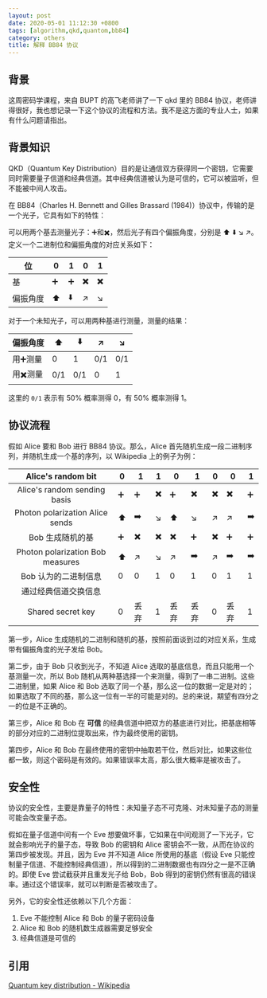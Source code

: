```yaml
---
layout: post
date: 2020-05-01 11:12:30 +0800
tags: [algorithm,qkd,quantom,bb84]
category: others
title: 解释 BB84 协议
---
```


## 背景

这周密码学课程，来自 BUPT 的高飞老师讲了一下 qkd 里的 BB84 协议，老师讲得很好，我也想记录一下这个协议的流程和方法。我不是这方面的专业人士，如果有什么问题请指出。

## 背景知识

QKD（Quantum Key Distribution）目的是让通信双方获得同一个密钥，它需要同时需要量子信道和经典信道。其中经典信道被认为是可信的，它可以被监听，但不能被中间人攻击。

在 BB84（Charles H. Bennett and Gilles Brassard (1984)）协议中，传输的是一个光子，它具有如下的特性：

可以用两个基去测量光子：➕️和✖️️，然后光子有四个偏振角度，分别是 ⬆️️ ⬇️️ ↘️️ ↗️️。定义一个二进制位和偏振角度的对应关系如下：

| 位       | 0    | 1    | 0    | 1    |
| -------- | ---- | ---- | ---- | ---- |
| 基       | ➕️    | ➕️    | ✖️️    | ✖️️    |
| 偏振角度 | ⬆️️    | ⬇️️    | ↗️️    | ↘️️    |

对于一个未知光子，可以用两种基进行测量，测量的结果：

| 偏振角度 | ⬆️️    | ⬇️️    | ↗️️    | ↘️️    |
| -------- | ---- | ---- | ---- | ---- |
| 用➕️测量  | 0    | 1    | 0/1  | 0/1  |
| 用✖️️测量  | 0/1  | 0/1  | 0    | 1    |

这里的 `0/1` 表示有 50% 概率测得 0，有 50% 概率测得 1。

## 协议流程

假如 Alice 要和 Bob 进行 BB84 协议。那么，Alice 首先随机生成一段二进制序列，并随机生成一个基的序列，以 Wikipedia 上的例子为例：

|        Alice's random bit        | 0    | 1    | 1    | 0    | 1    | 0    | 0    | 1    |
| :------------------------------: | ---- | ---- | ---- | ---- | ---- | ---- | ---- | ---- |
|   Alice's random sending basis   | ➕️    | ➕️    | ✖️️    | ➕️    | ✖️️    | ✖️️    | ✖️️    | ➕️    |
| Photon polarization Alice sends  | ⬆️️    | ➡️️    | ↘️️    | ⬆️️    | ↘️️    | ↗️️    | ↗️️    | ➡️️    |
|         Bob 生成随机的基         | ➕️    | ✖️️    | ✖️️    | ✖️️    | ➕️    | ✖️️    | ➕️    | ➕️    |
| Photon polarization Bob measures | ⬆️️    | ↗️️    | ↘️️    | ↗️️    | ➡️️    | ↗️️    | ➡️️    | ➡️️    |
|       Bob 认为的二进制信息       | 0    | 0    | 1    | 0    | 1    | 0    | 1    | 1    |
|       通过经典信道交换信息       |      |      |      |      |      |      |      |      |
|        Shared secret key         | 0    | 丢弃 | 1    | 丢弃 | 丢弃 | 0    | 丢弃 | 1    |

第一步，Alice 生成随机的二进制和随机的基，按照前面谈到过的对应关系，生成带有偏振角度的光子发给 Bob。

第二步，由于 Bob 只收到光子，不知道 Alice 选取的基底信息，而且只能用一个基测量一次，所以 Bob 随机从两种基选择一个来测量，得到了一串二进制。这些二进制里，如果 Alice 和 Bob 选取了同一个基，那么这一位的数据一定是对的；如果选取了不同的基，那么这一位有一半的可能是对的。总的来说，期望有四分之一的位是不正确的。

第三步，Alice 和 Bob 在 **可信** 的经典信道中把双方的基底进行对比，把基底相等的部分对应的二进制位提取出来，作为最终使用的密钥。

第四步，Alice 和 Bob 在最终使用的密钥中抽取若干位，然后对比，如果这些位都一致，则这个密码是有效的。如果错误率太高，那么很大概率是被攻击了。

## 安全性

协议的安全性，主要是靠量子的特性：未知量子态不可克隆、对未知量子态的测量可能会改变量子态。

假如在量子信道中间有一个 Eve 想要做坏事，它如果在中间观测了一下光子，它就会影响光子的量子态，导致 Bob 的密钥和 Alice 密钥会不一致，从而在协议的第四步被发现。并且，因为 Eve 并不知道 Alice 所使用的基底（假设 Eve 只能控制量子信道、不能控制经典信道），所以得到的二进制数据也有四分之一是不正确的。即使 Eve 尝试截获并且重发光子给 Bob，Bob 得到的密钥仍然有很高的错误率。通过这个错误率，就可以判断是否被攻击了。

另外，它的安全性还依赖以下几个方面：

1. Eve 不能控制 Alice 和 Bob 的量子密码设备
2. Alice 和 Bob 的随机数生成器需要足够安全
3. 经典信道是可信的

## 引用

[Quantum key distribution - Wikipedia](https://en.wikipedia.org/wiki/Quantum_key_distribution#BB84_protocol:_Charles_H._Bennett_and_Gilles_Brassard_(1984))

